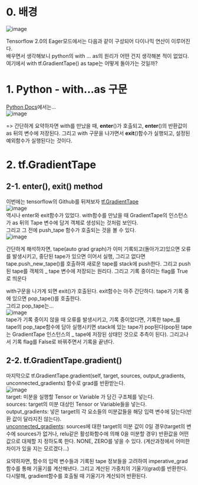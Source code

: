 # 0. 배경  
![image](https://user-images.githubusercontent.com/59414764/123679114-1be0d680-d882-11eb-9d5e-8553339ed9d4.png)   


Tensorflow 2.0의 Eager모드에서는 다음과 같이 구성되어 다이나믹 연산이 이루어진다.   
배우면서 생각해보니 python의 with ... as의 원리가 어떤 건지 생각해본 적이 없었다.
여기에서 with tf.GradientTape() as tape는 어떻게 돌아가는 것일까?    


# 1. Python - with...as 구문
[Python Docs](https://docs.python.org/ko/3/reference/compound_stmts.html#try)에서는...   
![image](https://user-images.githubusercontent.com/59414764/123679463-75e19c00-d882-11eb-93a8-6505cc33f99c.png)


=> 간단하게 요약하자면 with를 만났을 때, __enter__()가 호출되고, __enter__()의 반환값이 as 뒤의 변수에 저장된다. 그리고 with 구문을 나가면서 __exit__()함수가 실행되고, 설정된 예외함수가 실행된다는 것이다.


# 2. tf.GradientTape   
## 2-1. __enter__(), __exit__() method
이번에는 tensorflow의 Github를 뒤져보자 [tf.GradientTape](https://github.com/tensorflow/tensorflow/blob/v2.5.0/tensorflow/python/eager/backprop.py#L731-L1342)   
![image](https://user-images.githubusercontent.com/59414764/123680279-7890c100-d883-11eb-9b47-4cb3beab757f.png)   
역시나 enter와 exit함수가 있었다. with함수를 만났을 때 GradientTape의 인스턴스가 as 뒤의 Tape 변수에 담겨 객체로 생성되는 것처럼 보인다.   
그리고 그 전에 push_tape 함수가 호출되는 것을 볼 수 있다.   
![image](https://user-images.githubusercontent.com/59414764/123682324-d3c3b300-d885-11eb-9c50-fff4964cc068.png)

간단하게 해석하자면, tape(auto grad graph)가 이미 기록되고(돌아가고)있으면 오류를 발생시키고, 중단된 tape가 있으면 이어서 실행, 그리고 없다면 tape.push_new_tape()를 호출하여 새로운 tape를 stack에 push한다. 그리고 push된 tape를 객체의 _ tape 변수에 저장되는 원리다. 그리고 기록 중이라는 flag를 True로 띄운다   

with구문을 나가게 되면 exit()가 호출된다. exit함수는 아주 간단하다. tape가 기록 중에 있으면 pop_tape()를 호출한다.   
그리고 pop_tape는...   
![image](https://user-images.githubusercontent.com/59414764/123685326-847f8180-d889-11eb-8d9b-1c1af53d72b6.png)   
tape가 기록 중이지 않을 때 오류를 발생시키고, 기록 중이었다면, 기록한 tape_를 tape의 pop_tape함수에 담아 실행시키면 stack에 있는 tape가 pop된다(pop된 tape는 GradientTape 인스턴스의 _ tape에 저장된 상태인 것으로 추측이 된다). 그리고나서 기록 flag를 False로 바꿔주면서 기록을 끝낸다.


## 2-2. tf.GradientTape.gradient()
마지막으로 tf.GradientTape.gradient(self, target, sources, output_gradients, unconnected_gradients) 함수로 grad를 반환받는다.   
![image](https://user-images.githubusercontent.com/59414764/123686519-da085e00-d88a-11eb-8ecc-e68a021399ac.png)   
target: 미분을 실행할 Tensor or Variable 가 담긴 구조체를 넣는다.   
sources: target의 미분 대상인 Tensor or Variable들을 넣는다.   
output_gradients: 넣은 target의 각 요소들의 미분값들을 해당 입력 변수에 담는다(반환 값이 달라지진 않는다).   
[unconnected_gradients](https://github.com/tensorflow/tensorflow/blob/a4dfb8d1a71385bd6d122e4f27f86dcebb96712d/tensorflow/python/ops/unconnected_gradients.py#L27): sources에 대한 target의 미분 값이 0일 경우(target의 변수에 sources가 없거나, relu같은 활성화함수에 의해 0을 미분할 경우) 반환값을 어떤 값으로 대체할 지 정하도록 한다. NONE, ZERO를 넣을 수 있다. (계산과정에서 어떠한 차이가 있을 지는 모르겠다...)   


요약하자면, 함수의 입력 변수들과 기록된 tape 정보들을 고려하여 imperative_grad 함수를 통해 기울기를 계산해낸다. 그리고 계산된 가중치의 기울기(grad)를 반환한다. 다시말해, gradient함수를 호출될 때 기울기가 계산되어 반환된다.

